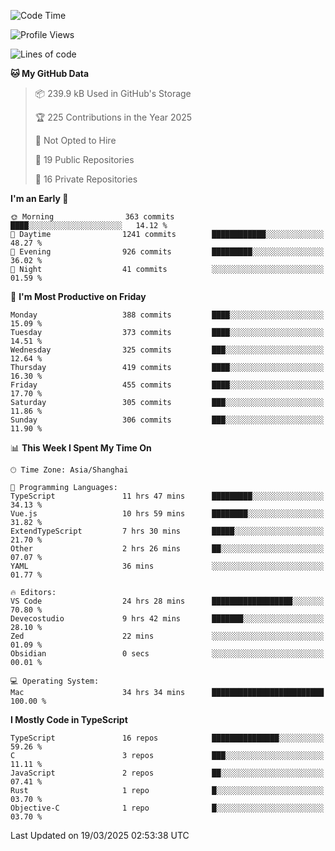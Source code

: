 <!--START_SECTION:waka-->
![Code Time](http://img.shields.io/badge/Code%20Time-3%2C248%20hrs%2026%20mins-blue)

![Profile Views](http://img.shields.io/badge/Profile%20Views-76-blue)

![Lines of code](https://img.shields.io/badge/From%20Hello%20World%20I%27ve%20Written-2.9%20million%20lines%20of%20code-blue)

**🐱 My GitHub Data** 

> 📦 239.9 kB Used in GitHub's Storage 
 > 
> 🏆 225 Contributions in the Year 2025
 > 
> 🚫 Not Opted to Hire
 > 
> 📜 19 Public Repositories 
 > 
> 🔑 16 Private Repositories 
 > 
**I'm an Early 🐤** 

```text
🌞 Morning                363 commits         ████░░░░░░░░░░░░░░░░░░░░░   14.12 % 
🌆 Daytime                1241 commits        ████████████░░░░░░░░░░░░░   48.27 % 
🌃 Evening                926 commits         █████████░░░░░░░░░░░░░░░░   36.02 % 
🌙 Night                  41 commits          ░░░░░░░░░░░░░░░░░░░░░░░░░   01.59 % 
```
📅 **I'm Most Productive on Friday** 

```text
Monday                   388 commits         ████░░░░░░░░░░░░░░░░░░░░░   15.09 % 
Tuesday                  373 commits         ████░░░░░░░░░░░░░░░░░░░░░   14.51 % 
Wednesday                325 commits         ███░░░░░░░░░░░░░░░░░░░░░░   12.64 % 
Thursday                 419 commits         ████░░░░░░░░░░░░░░░░░░░░░   16.30 % 
Friday                   455 commits         ████░░░░░░░░░░░░░░░░░░░░░   17.70 % 
Saturday                 305 commits         ███░░░░░░░░░░░░░░░░░░░░░░   11.86 % 
Sunday                   306 commits         ███░░░░░░░░░░░░░░░░░░░░░░   11.90 % 
```


📊 **This Week I Spent My Time On** 

```text
🕑︎ Time Zone: Asia/Shanghai

💬 Programming Languages: 
TypeScript               11 hrs 47 mins      █████████░░░░░░░░░░░░░░░░   34.13 % 
Vue.js                   10 hrs 59 mins      ████████░░░░░░░░░░░░░░░░░   31.82 % 
ExtendTypeScript         7 hrs 30 mins       █████░░░░░░░░░░░░░░░░░░░░   21.70 % 
Other                    2 hrs 26 mins       ██░░░░░░░░░░░░░░░░░░░░░░░   07.07 % 
YAML                     36 mins             ░░░░░░░░░░░░░░░░░░░░░░░░░   01.77 % 

🔥 Editors: 
VS Code                  24 hrs 28 mins      ██████████████████░░░░░░░   70.80 % 
Devecostudio             9 hrs 42 mins       ███████░░░░░░░░░░░░░░░░░░   28.10 % 
Zed                      22 mins             ░░░░░░░░░░░░░░░░░░░░░░░░░   01.09 % 
Obsidian                 0 secs              ░░░░░░░░░░░░░░░░░░░░░░░░░   00.01 % 

💻 Operating System: 
Mac                      34 hrs 34 mins      █████████████████████████   100.00 % 
```

**I Mostly Code in TypeScript** 

```text
TypeScript               16 repos            ███████████████░░░░░░░░░░   59.26 % 
C                        3 repos             ███░░░░░░░░░░░░░░░░░░░░░░   11.11 % 
JavaScript               2 repos             ██░░░░░░░░░░░░░░░░░░░░░░░   07.41 % 
Rust                     1 repo              █░░░░░░░░░░░░░░░░░░░░░░░░   03.70 % 
Objective-C              1 repo              █░░░░░░░░░░░░░░░░░░░░░░░░   03.70 % 
```




 Last Updated on 19/03/2025 02:53:38 UTC
<!--END_SECTION:waka-->